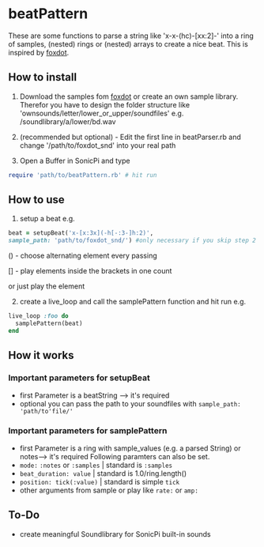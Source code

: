 # beatPattern

These are some functions to parse a string like 'x-x-(hc)-[xx:2]-' into a ring of samples, (nested) rings or (nested) arrays to create a nice beat. This is inspired by [foxdot](https://github.com/Qirky/FoxDot).

## How to install
1. Download the samples fom [foxdot](https://github.com/Qirky/FoxDot/tree/master/FoxDot/snd) or
create an own sample library. Therefor you have to design the folder structure like 'ownsounds/letter/lower_or_upper/soundfiles' e.g. /soundlibrary/a/lower/bd.wav

2. (recommended but optional) - Edit the first line in beatParser.rb and change '/path/to/foxdot_snd' into your real path

3. Open a Buffer in SonicPi and type
```ruby
require 'path/to/beatPattern.rb' # hit run
```

## How to use
1. setup a beat e.g.
```ruby
beat = setupBeat('x-[x:3x](-h[-:3-]h:2)',
sample_path: 'path/to/foxdot_snd/') #only necessary if you skip step 2 during installation
```

() - choose alternating element every passing

[] - play elements inside the brackets in one count

or just play the element

2. create a live_loop and call the samplePattern function and hit run e.g.
```ruby
live_loop :foo do
  samplePattern(beat)
end
```

## How it works
### Important parameters for setupBeat
* first Parameter is a beatString --> it's required
* optional you can pass the path to your soundfiles with `sample_path: 'path/to'file/'`

### Important parameters for samplePattern
* first Parameter is a ring with sample_values (e.g. a parsed String) or notes--> it's required
Following paramters can also be set.
* `mode:` `:notes` or `:samples` | standard is `:samples`
* `beat_duration: value` | standard is 1.0/ring.length()
* `position: tick(:value)` | standard is simple `tick`
* other arguments from sample or play like `rate:` or `amp:`

## To-Do
* create meaningful Soundlibrary for SonicPi built-in sounds
